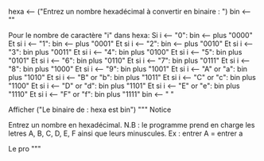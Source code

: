 hexa <-- ("Entrez un nombre hexadécimal à convertir en binaire : ")
bin <-- ""

Pour le nombre de caractère "i" dans hexa:
    Si i <-- "0":
        bin <-- plus "0000"
    Et si i <-- "1":
        bin <-- plus "0001"
    Et si i <-- "2":
        bin <-- plus "0010"
    Et si i <-- "3":
        bin plus "0011"
    Et si i <-- "4":
        bin plus "0100"
    Et si i <-- "5":
        bin plus "0101"
    Et si i <-- "6":
        bin plus "0110"
    Et si i <-- "7":
        bin plus "0111"
    Et si i <-- "8":
        bin plus "1000"
    Et si i <-- "9":
        bin plus "1001"
    Et si i <-- "A" or "a":
        bin plus "1010"
    Et si i <-- "B" or "b":
        bin plus "1011"
    Et si i <-- "C" or "c":
        bin plus "1100"
    Et si i <-- "D" or "d":
        bin plus "1101"
    Et si i <-- "E" or "e":
        bin plus "1110"
    Et si i <-- "F" or "f":
        bin plus "1111"
    bin <-- " "

Afficher ("Le binaire de : hexa est bin")
"""
Notice

Entrez un nombre en hexadécimal.
N.B : le programme prend en charge les letres A, B, C, D, E, F ainsi que leurs minuscules.
Ex : entrer A = entrer a

Le pro
"""

